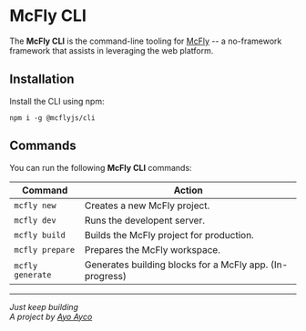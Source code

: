 # McFly CLI

The **McFly CLI** is the command-line tooling for [McFly](https://ayco.io/gh/McFly) -- a no-framework framework that assists in leveraging the web platform.

## Installation

Install the CLI using npm:

```
npm i -g @mcflyjs/cli
```

## Commands

You can run the following **McFly CLI** commands:

| Command | Action |
| --- | --- |
| `mcfly new` | Creates a new McFly project. |
| `mcfly dev` | Runs the developent server. |
| `mcfly build` | Builds the McFly project for production. |
| `mcfly prepare` | Prepares the McFly workspace. |
| `mcfly generate` | Generates building blocks for a McFly app. (In-progress) |

---
*Just keep building*<br />
*A project by [Ayo Ayco](https://ayco.io)*
